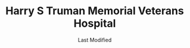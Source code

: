 ---
layout: location-page
date: Last Modified
description: "Local COVID-19 testing is available at Harry S Truman Memorial Veterans Hospital in Columbia, Missouri, USA."
permalink: "locations/missouri/columbia/harry-s-truman-memorial-veterans-hospital/"
tags:
  - locations
  - missouri
title: Harry S Truman Memorial Veterans Hospital
state: Missouri
stateAbbr: MO
hood: Columbia
address: 800 Hospital Drive
city: Columbia
zip: 65201
mapUrl: "http://maps.apple.com/?q=Harry+S+Truman+Memorial+Veterans+Hospital&address=800+Hospital+Drive,Columbia,Missouri,65201"
locationType: Walk-in
phone: 573-814-6000 / 573-814-6580
website: https://www.columbiamo.va.gov/locations/directions.asp
onlineBooking: undefined
closed: undefined
closedUpdate: April 15th, 2020
notes: "By appointment only. For previously established patients only."
days: Hours unknown
ctaMessage: Learn more
ctaUrl: "https://www.columbiamo.va.gov/locations/directions.asp"
---